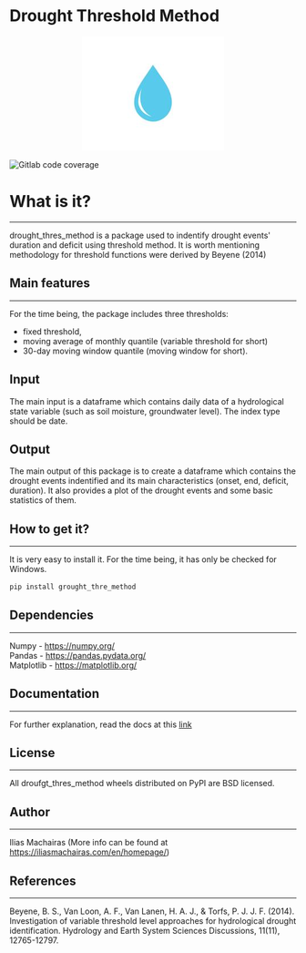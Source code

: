 Drought Threshold Method
===============

<div align="center">
  <img src="https://github.com/iliasmachairas/iliasmachairas/blob/main/Images/water_droplet.jpg?raw=true"><br>
</div>

![Gitlab code coverage](https://img.shields.io/gitlab/coverage/iliasmachairas/drought_thres_method/master)

What is it?
===============
---
drought_thres_method is a package used to indentify drought events' duration and deficit using threshold method. It is worth mentioning methodology for threshold functions were derived by Beyene (2014)

Main features
------
---
For the time being, the package includes three thresholds:
* fixed threshold,
* moving average of monthly quantile (variable threshold for short)
* 30-day moving window quantile (moving window for short).


## Input
The main input is a dataframe which contains daily data of a hydrological state variable (such as soil moisture, groundwater level). The index type should be date.
## Output
The main output of this package is to create a dataframe which contains the drought events indentified and its main characteristics (onset, end, deficit, duration). It also provides a plot of the drought events and some basic statistics of them.

How to get it?
----
---
It is very easy to install it. For the time being, it has only be checked for Windows.
```python
pip install grought_thre_method
```

Dependencies
----
----
Numpy - https://numpy.org/ <br>
Pandas - https://pandas.pydata.org/ <br>
Matplotlib - https://matplotlib.org/


Documentation
----
----
For further explanation, read the docs at this [link](https://draft-docs.readthedocs.io/en/latest/#beyene)

License
----
----
All droufgt_thres_method wheels distributed on PyPI are BSD licensed.

Author
----
----
Ilias Machairas (More info can be found at https://iliasmachairas.com/en/homepage/)

References
------
----
Beyene, B. S., Van Loon, A. F., Van Lanen, H. A. J., & Torfs, P. J. J. F. (2014).
Investigation of variable threshold level approaches for hydrological drought identification.
Hydrology and Earth System Sciences Discussions, 11(11), 12765-12797.



